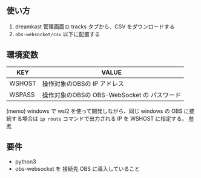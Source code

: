 ## 使い方

1. dreamkast 管理画面の tracks タブから、CSV をダウンロードする
2. `obs-websocket/csv` 以下に配置する

## 環境変数

  | KEY | VALUE |
  |---|---|
  | WSHOST | 操作対象のOBSの IP アドレス |
  | WSPASS | 操作対象のOBSの OBS-WebSocket の パスワード|

(memo) windows で wsl2 を使って開発しながら、同じ windows の OBS に接続する場合は `ip route` コマンドで出力される IP を WSHOST に指定する。 [参考](https://qiita.com/samunohito/items/019c1432161a950892be)

## 要件
- python3
- obs-websocket を 接続先 OBS に導入していること

